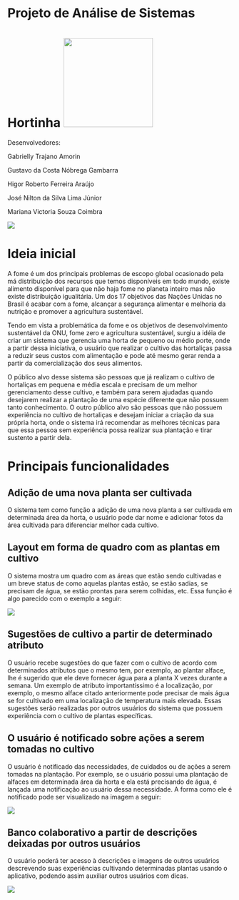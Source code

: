 
# Projeto de Análise de Sistemas  
# Hortinha <img  src="https://user-images.githubusercontent.com/42918634/129112925-f16c2837-a2bd-4e9b-9817-6b7bbdec969c.png" width="200px"/>

Desenvolvedores:

Gabrielly Trajano Amorin

Gustavo da Costa Nóbrega Gambarra

Higor Roberto Ferreira Araújo

José Nilton da Silva Lima Júnior

Mariana Victoria Souza Coimbra

![](https://lh3.googleusercontent.com/rd0htBpzWI1n4yDUpnKcwXMrdW3YnmfNfQHs07juQ0s5EhmCIbJyFGGccWCunPG2Q2PoYFH9-HeyG00R0z8zqboin2HnR-2hUVbktyV9qAQ9O5FvKlu9R-4verG4T0kkvbU4tZnw)

# Ideia inicial

A fome é um dos principais problemas de escopo global ocasionado pela má distribuição dos recursos que temos disponíveis em todo mundo, existe alimento disponível para que não haja fome no planeta inteiro mas não existe distribuição igualitária. Um dos 17 objetivos das Nações Unidas no Brasil é acabar com a fome, alcançar a segurança alimentar e melhoria da nutrição e promover a agricultura sustentável.

Tendo em vista a problemática da fome e os objetivos de desenvolvimento sustentável da ONU, fome zero e agricultura sustentável, surgiu a idéia de criar um sistema que gerencia uma horta de pequeno ou médio porte, onde a partir dessa iniciativa, o usuário que realizar o cultivo das hortaliças passa a reduzir seus custos com alimentação e pode até mesmo gerar renda a partir da comercialização dos seus alimentos.

O público alvo desse sistema são pessoas que já realizam o cultivo de hortaliças em pequena e média escala e precisam de um melhor gerenciamento desse cultivo, e também para serem ajudadas quando desejarem realizar a plantação de uma espécie diferente que não possuem tanto conhecimento. O outro público alvo são pessoas que não possuem experiência no cultivo de hortaliças e desejam iniciar a criação da sua própria horta, onde o sistema irá recomendar as melhores técnicas para que essa pessoa sem experiência possa realizar sua plantação e tirar sustento a partir dela.

# Principais funcionalidades

## Adição de uma nova planta ser cultivada

O sistema tem como função a adição de uma nova planta a ser cultivada em determinada área da horta, o usuário pode dar nome e adicionar fotos da área cultivada para diferenciar melhor cada cultivo.

## Layout em forma de quadro com as plantas em cultivo

O sistema mostra um quadro com as áreas que estão sendo cultivadas e um breve status de como aquelas plantas estão, se estão sadias, se precisam de água, se estão prontas para serem colhidas, etc. Essa função é algo parecido com o exemplo a seguir:

![](https://lh5.googleusercontent.com/WFJxpBFmK31skgSSJS8JMKhcO_emt0ePg3EjWPgUEDZA9cfBrjvqqMC42xejIAlqf3Gj6AACQ0wOE_KyI3zy9Uh2XcGvtRMLunIL5xwZEI8uPgBHu-BSZtC6xwk9DyOT-dWL-YOP)

## Sugestões de cultivo a partir de determinado atributo

O usuário recebe sugestões do que fazer com o cultivo de acordo com determinados atributos que o mesmo tem, por exemplo, ao plantar alface, lhe é sugerido que ele deve fornecer água para a planta X vezes durante a semana. Um exemplo de atributo importantíssimo é a localização, por exemplo, o mesmo alface citado anteriormente pode precisar de mais água se for cultivado em uma localização de temperatura mais elevada. Essas sugestões serão realizadas por outros usuários do sistema que possuem experiência com o cultivo de plantas específicas.

## O usuário é notificado sobre ações a serem tomadas no cultivo

O usuário é notificado das necessidades, de cuidados ou de ações a serem tomadas na plantação. Por exemplo, se o usuário possui uma plantação de alfaces em determinada área da horta e ela está precisando de água, é lançada uma notificação ao usuário dessa necessidade. A forma como ele é notificado pode ser visualizado na imagem a seguir:

![](https://lh4.googleusercontent.com/A0IhCl-AREF8DIR2JJz-PLZ42VbgR95FI3ZeguoyLsf0rG1GyCj2r3XDvQhVgS4p4VfvfPI1AGmHxpYRShMgPlGu2PameGfjMIPecVbGP_x0tAMwWtG-KE4-5SypdTvaFBKfe69q)

  

## Banco colaborativo a partir de descrições deixadas por outros usuários

O usuário poderá ter acesso à descrições e imagens de outros usuários descrevendo suas experiências cultivando determinadas plantas usando o aplicativo, podendo assim auxiliar outros usuários com dicas.

![](https://lh3.googleusercontent.com/zFjIz3EiXBqUYRvkPMGAAGEW-9MfUpS613tAoADQgTfAf6xW-tNtSPU6p7RyBlkM3zCpXcO2s5DEaw97G9W2rSlfCHm4a-4uknE8VjYhz7p1LnykTuK6GBcKZknigJFim1Xxq8GE)
